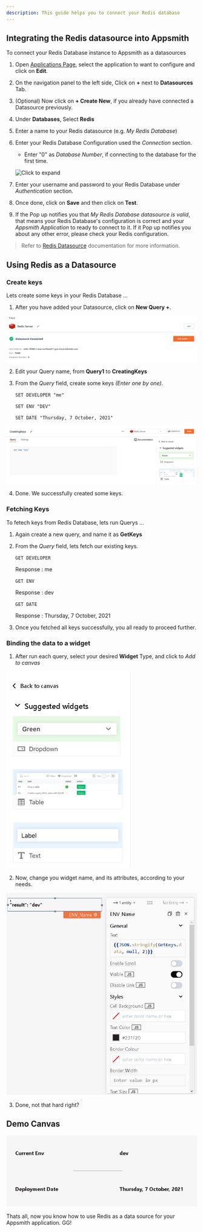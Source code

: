 ```yaml
---
description: This guide helps you to connect your Redis database
---
```


## Integrating the Redis datasource into Appsmith

To connect your Redis Database instance to Appsmith as a datasources

1. Open [Applications Page](https://app.appsmith.com/applications/), select the application to want to configure and click on **Edit**.
2. On the navigation panel to the left side, Click on **+** next to **Datasources** Tab.
3. (Optional) Now click on **+ Create New**, if you already have connected a Datasource previously.
4. Under **Databases**, Select **Redis** 
5. Enter a name to your Redis datasource (e.g. *My Redis Database*)
6. Enter your Redis Database Configuration used the *Connection* section.
   * Enter "0" as *Database Number*, if connecting to the database for the first time.

    ![Click to expand](../.gitbook/assets/redis-datasource-form.png)

7. Enter your username and password to your Redis Database under *Authentication* section.
8. Once done, click on **Save** and then click on **Test**.
9. If the Pop up notifies you that *My Redis Database datasource is valid*, that means your Redis Database's configuration is correct and your *Appsmith Application* to ready to connect to it. If it Pop up notifies you about any other error, please check your Redis configuration.

> Refer to [Redis Datasource](../datasource-reference/querying-redis.md) documentation for more information.

## Using Redis as a Datasource

### Create keys

Lets create some keys in your Redis Database ...

1. After you have added your Datasource, click on **New Query +**.

![Existing Datasorce - New Query](../.gitbook/assets/redis-new-query.png)

2. Edit your Query name, from **Query1** to **CreatingKeys**
3. From the *Query* field, create some keys *(Enter one by one)*.

    ```text
    SET DEVELOPER "me"
    ```
    ```test
    SET ENV "DEV"
    ```
    ```text
    SET DATE "Thursday, 7 October, 2021"
    ```

![Createing Queries](../.gitbook/assets/redis-create-query.png)

4. Done. We successfully created some keys.

### Fetching Keys

To fetech keys from Redis Database, lets run Querys ...

1. Again create a new query, and name it as **GetKeys**
2. From the *Query* field, lets fetch our existing keys.
   
    ```text
    GET DEVELOPER
    ```
    Response : me

    ```test
    GET ENV
    ```
    Response : dev

    ```text
    GET DATE
    ```
    Response : Thursday, 7 October, 2021

3. Once you fetched all keys successfully, you all ready to proceed further.

### Binding the data to a widget

1. After run each query, select your desired **Widget** Type, and click to *Add to canvas*

![Create Widget](../.gitbook/assets/redis-create-widget.png)

2. Now, change you widget name, and its attributes, according to your needs. 

![Edit Widget](../.gitbook/assets/redis-edit-widget.png)

3. Done, not that hard right?

## Demo Canvas

![Demo](../.gitbook/assets/redis-comp-demo-canvas.png)

Thats all, now you know how to use Redis as a data source for your Appsmith application. GG!